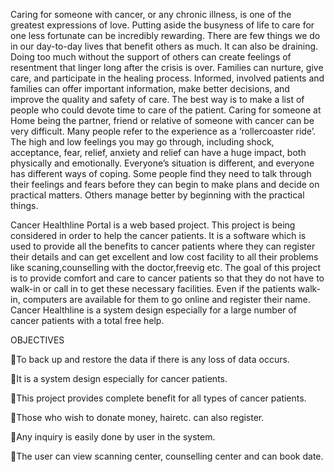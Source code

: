 Caring for someone with cancer, or any chronic illness, is one of the greatest expressions of love. Putting aside the busyness of life to care for one less fortunate can be incredibly rewarding. There are few things we do in our day-to-day lives that benefit others as much. It can also be draining. Doing too much without the support of others can create feelings of resentment that linger long after the crisis is over. Families can nurture, give care, and participate in the healing process. Informed, involved patients and families can offer important information, make better decisions, and improve the quality and safety of care. The best way is to make a list of people who could devote time to care of the patient. Caring for someone at Home being the partner, friend or relative of someone with cancer can be very difficult. Many people refer to the experience as a ‘rollercoaster ride’. The high and low feelings you may go through, including shock, acceptance, fear, relief, anxiety and relief can have a huge impact, both physically and emotionally.
Everyone’s situation is different, and everyone has different ways of coping. Some people find they need to talk through their feelings and fears before they can begin to make plans and decide on practical matters. Others manage better by beginning with the practical things.

Cancer Healthline Portal is a web based project. This project is being considered in order to help the cancer patients. It is a software which is used to provide all the benefits to cancer patients where they can register their details and can get excellent and low cost facility to all their problems like scaning,counselling with the doctor,freevig etc. The goal of this project is to provide comfort and care to cancer patients so that they do not have to walk-in or call in to get these necessary facilities. Even if the patients walk-in, computers are available for them to go online and register their name. Cancer Healthline is a system design especially for a large number of cancer patients with a total free help.

OBJECTIVES

To back up and restore the data if there is any loss of data occurs.

It is a system design especially for cancer patients.

This project provides complete benefit for all types of cancer patients.

Those who wish to donate money, hairetc. can also register.

Any inquiry is easily done by user in the system.

The user can view scanning center, counselling center and can book date.

